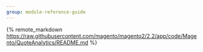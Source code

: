 ```yaml
---
group: module-reference-guide
---
```


{% remote_markdown https://raw.githubusercontent.com/magento/magento2/2.2/app/code/Magento/QuoteAnalytics/README.md %}